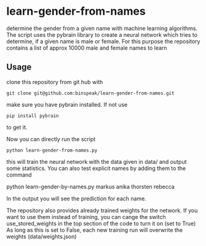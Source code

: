 # learn-gender-from-names

determine the gender from a given name with machine learning algorithms. The script uses the pybrain library to
create a neural network which tries to determine, if a given name is male or female. For this purpose the repository
contains a list of approx 10000 male and female names to learn

## Usage
clone this repository from git hub with
  
    git clone git@github.com:binspeak/learn-gender-from-names.git

make sure you have pybrain installed. If not use

    pip install pybrain

to get it.

Now you can directly run the script

    python learn-gender-from-names.py

this will train the neural network with the data given in data/ and output some statistics. 
You can also test explicit names by adding them to the command

   python learn-gender-by-names.py markus anika thorsten rebecca

In the output you will see the prediction for each name.

The repository also provides already trained weights for the network. If you want to use them instead of training, you can cange the switch use_stored_weights in the top section of the code to turn it on (set to True)
As long as this is set to False, each new training run will overwrite the weights (data/weights.json)

